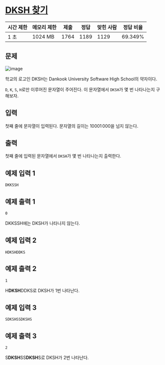 # [DKSH 찾기](https://www.acmicpc.net/problem/29766)

| 시간 제한 | 메모리 제한 | 제출 | 정답 | 맞힌 사람 | 정답 비율 |
| --- | --- | --- | --- | --- | --- |
| 1 초 | 1024 MB | 1764 | 1189 | 1129 | 69.349% |

## 문제

![image](https://upload.acmicpc.net/2b37369e-1aaf-47a9-8250-8cee10eca7eb/-/crop/4500x2026/0,1150/-/preview/)

학교의 로고인 DKSH는 Dankook University Software High School의 약자이다.

`D`, `K`, `S`, `H`로만 이루어진 문자열이 주어진다. 이 문자열에서 `DKSH`가 몇 번 나타나는지 구해보자.

## 입력

첫째 줄에 문자열이 입력된다. 문자열의 길이는 1000$1\,000$을 넘지 않는다.

## 출력

첫째 줄에 입력된 문자열에서 `DKSH`가 몇 번 나타나는지 출력한다.

## 예제 입력 1

```
DKKSSH

```

## 예제 출력 1

```
0

```

DKKSSH에는 DKSH가 나타나지 않는다.

## 예제 입력 2

```
HDKSHDDKS

```

## 예제 출력 2

```
1

```

H**DKSH**DDKS로 DKSH가 1번 나타난다.

## 예제 입력 3

```
SDKSHSSDKSHS

```

## 예제 출력 3

```
2

```

S**DKSH**SS**DKSH**S로 DKSH가 2번 나타난다.
